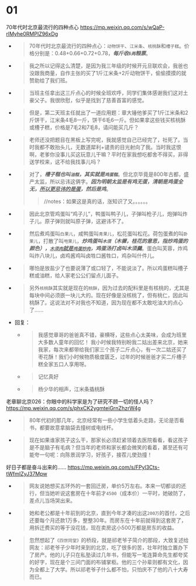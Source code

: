 
# 01

70年代时北京最流行的四种点心 https://mp.weixin.qq.com/s/wQaP-rlMyhe0RMPIZ96xDg
- > 70年代时北京最流行的四种点心：`动物饼干`、`江米条`、`核桃酥`和`槽子糕`。价格分别是：0.48+0.66+0.72+0.78，***每斤收`6两`粮票***。
- > 我之所以记得这么清楚，是因为我三年级的时候开元旦联欢会，我爸也没跟我商量，自作主张的买了1斤江米条+2斤动物饼干，偷偷摸摸的就赞助给了我们班。
- > 当班主任拿出这三斤点心的时候全班欢呼，同学们集体感谢我们这对土豪父子。我很欣慰，似乎是找到了慈善首富的感觉。
- > 但是，第二天班主任就出了一道应用题：章大锤他爹买了1斤江米条和2斤饼干，江米条4毛8一斤，饼干6毛6一斤。但如果拿这些钱买核桃酥或槽子糕，价格是7毛2和7毛8，请问能买几斤？
- > 老师还没把题目在黑板上写完呢，我就感觉自己已经完了，社死了。当时我都不敢抬头儿，无数道犀利+谴责的目光射向了我。当时我这恨啊，老爹你没事儿买这玩意儿干嘛？平时在家我想吃都舍不得买，非得送学校来，这不给我找事儿吗？
- > 对了，***槽子糕也叫`油糕`，其实就是`鸡蛋糕`***。但北京毕竟是800年古都，盛产太监，所以忌讳这俩字。***因为明朝太监是有鸡无蛋，清朝是鸡蛋全无，<ins>所以更忌讳的是蛋</ins>，然后是鸡***。
  >> //notes：如果这是真的话，涨知识了又。。。。。。
- > 因此北京管鸡蛋叫“鸡子儿”，鸭蛋叫鸭子儿，子弹叫枪子儿，炮弹叫炸子儿。原子弹则就叫原子弹，这避讳不了。
- > 然后煮鸡蛋叫`白果儿`，咸鸭蛋叫`青果儿`，松花蛋叫松花。荷包蛋煮的叫`卧果儿`，打散了叫`甩果儿`，***炒鸡蛋叫`木须`（木樨，桂花的意思，指炒鸡蛋的颜色），<ins>`木须肉`就是`鸡蛋炒肉`</ins>，鸡蛋汤打卤叫木须羹***。蛋白叫芙蓉，炸鸡叫炸八块儿，卤鸡酱鸡叫卤牲口酱牲口，鸡杂叫什件儿。
- > 哪怕是放盐少了也要说薄了或口轻了，不能说淡了。所以鸡蛋糕叫槽子糕或油糕，给人家老公公们留点儿面子。
- > 另外`核桃酥`其实就是现在的`桃酥`，因为过去的配料里是有核桃的，尤其是每块中间必须嵌一块儿大的。现在好像是没核桃了，但有桃仁，因此叫桃酥了。这说法对不对我也不知道，因为现在都不太敢吃油大的点心了……
- 回复：
  * > 我感觉章哥的爸爸真不错，豪横呀，这些点心太美味，会成为班里大多数人童年的回忆！ 我小时候我特别盼我二姑出差来北京，她来我家，每次来都带给我们家三个孩子二斤点心，有一次二姑还买了枣花酥！我们小时候物质极度匮乏，过年的时候爸爸才买二斤槽子糕全家五口人享用呀。
  * > 记忆真好
  * > 杨少华的相声，江米条撬桃酥

老章聊北京026：你眼中的科学家是为了研究不顾一切的怪人吗？ https://mp.weixin.qq.com/s/phxCK2ygmteiGrnZhzrW4g
- > 80年代初的那几年，北京经常有一些小学生低着头走路，无论是否看书，都要故意拿脑袋去撞树或电线杆。
- > 现在如果谁家孩子这么干，那家长必须赶紧领着去医院看看，看这孩子是不是脑子有毛病？但当年的老师和家长都会微笑的看着，甚至还有可能夸一句呢：向陈景润学习，好孩子，接茬儿使劲撞！

好日子都是奋斗出来的…… https://mp.weixin.qq.com/s/FPyl3Cts-tWfmIZyJ37Mpw
- > 网友说她想买五环外的一套回迁房，单价5万左右。本来一切都谈的还行，但当她听说这套房在十年前才`4500`（成本价）一平时，她破防了，差点儿当场哭出来。
- > 她和老公都是十年前到的北京，直到今年才凑的出这`200万`的首付，之后还要每个月还款1万多，整整30年。而房东在十年前就得到这套房了，用拆迁费买的等于没花钱，现在卖房这小500万都是房东的收益。
- > 忽然想起了`《四世同堂》`的桥段，就是祁老爷子简介的那段，大致复述给网友：祁老爷子少年时来到的北京，吃了很多的苦，壮年时独立置办下了房产。他的儿子只在私塾读过几年书，但能写一笔连算命先生都夸奖的好字，现在是个三间门面的布铺掌柜。他的三个孙辈则都有文化，因为全都上了大学。所以祁老爷子什么都不怕，只怕庆不了他的八十大寿而已。
